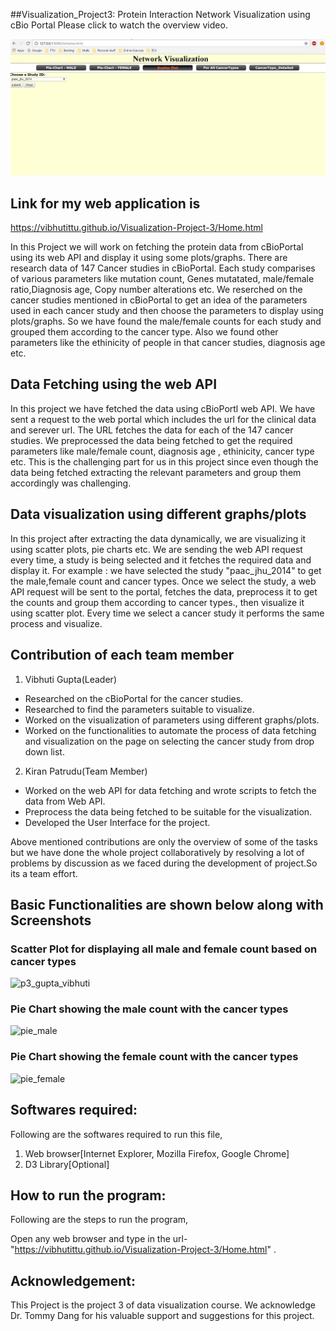 ##Visualization_Project3: Protein Interaction Network Visualization using cBio Portal
Please click to watch the overview video.

[![video](https://github.com/vibhutittu/Visualization-Project-3/blob/master/screen.jpg)](https://youtu.be/eLRKHjXkJBI)







## Link for my web application is

https://vibhutittu.github.io/Visualization-Project-3/Home.html

In this Project we will work on fetching the protein data from cBioPortal using its web API and display it using some plots/graphs. There are research data of 147 Cancer studies in cBioPortal. Each study comparises of various parameters like mutation count, Genes mutatated, male/female ratio,Diagnosis age, Copy number alterations etc. We reserched on the cancer studies mentioned in cBioPortal to get an idea of the parameters used in each cancer study and then choose the parameters to display using plots/graphs. So we have found the male/female counts for each study and grouped them according to the cancer type. Also we found other parameters like the ethinicity of people in that cancer studies, diagnosis age etc. 

## Data Fetching using the web API

In this project we have fetched the data using cBioPortl web API. We have sent a request to the web portal which includes the url for the clinical data and serever url. The URL fetches the data for each of the 147 cancer studies. We preprocessed the data being fetched to get the required parameters like male/female count, diagnosis age , ethinicity, cancer type etc. This is the challenging part for us in this project since even though the data being fetched extracting the relevant parameters and group them accordingly was challenging.

## Data visualization using different graphs/plots

In this project after extracting the data dynamically, we are visualizing it using scatter plots, pie charts etc. We are sending the web API request every time, a study is being selected and it fetches the required data and display it. For example : we have selected the study "paac_jhu_2014" to get the male,female count and cancer types. Once we select the study, a web API request will be sent to the portal, fetches the data, preprocess it to get the counts and group them according to cancer types., then visualize it using scatter plot. Every time we select a cancer study it performs the same process and visualize.

## Contribution of each team member

1) Vibhuti Gupta(Leader)
 - Researched on the cBioPortal for the cancer studies.
 - Researched to find the parameters suitable to visualize.
 - Worked on the visualization of parameters using different graphs/plots.
 - Worked on the functionalities to automate the process of data fetching and visualization on the page on selecting the cancer study    from drop down list.
 
 
2) Kiran Patrudu(Team Member)
- Worked on the web API for data fetching and wrote scripts to fetch the data from Web API.
- Preprocess the data being fetched to be suitable for the visualization.
- Developed the User Interface for the project.

Above mentioned contributions are only the overview of some of the tasks but we have done the whole project collaboratively by resolving a lot of problems by discussion as we faced during the development of project.So its a team effort.


## Basic Functionalities are shown below along with Screenshots

### Scatter Plot for displaying all male and female count based on cancer types

![p3_gupta_vibhuti](https://cloud.githubusercontent.com/assets/19288804/21096533/f461a3f6-c025-11e6-8c27-df0f640da8ea.jpg)

### Pie Chart showing the male count with the cancer types

![pie_male](https://cloud.githubusercontent.com/assets/19288804/21096562/173abf52-c026-11e6-89a6-ce0d4ab13678.JPG)

### Pie Chart showing the female count with the cancer types

![pie_female](https://cloud.githubusercontent.com/assets/19288804/21096544/06bcc35a-c026-11e6-8846-9164baffa2ed.JPG)

## Softwares required:
Following are the softwares required to run this file,
1) Web browser[Internet Explorer, Mozilla Firefox, Google Chrome]
2) D3 Library[Optional]


## How to run the program:
Following are the steps to run the program,

Open any web browser and type in the url- "https://vibhutittu.github.io/Visualization-Project-3/Home.html" .

## Acknowledgement:

This Project is the project 3 of data visualization course. We acknowledge Dr. Tommy Dang for his valuable support and suggestions for this project. 




